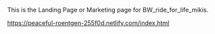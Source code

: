 This is the Landing Page or Marketing page for BW_ride_for_life_mikis.

https://peaceful-roentgen-255f0d.netlify.com/index.html
